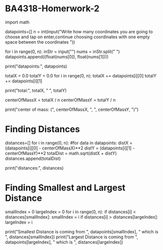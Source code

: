 # BA4318-Homerwork-2
import math

datapoints=[]
n = int(input("Write how many coordinates you are going to choose and tap on enter,continue choosing coordinates with one empty space between the coordinates "))

for i in range(0, n):
    inStr = input("")
    nums = inStr.split(" ")
    datapoints.append((float(nums[0]), float(nums[1])))
    
print("datapoints:", datapoints)    

totalX = 0.0
totalY = 0.0
for i in range(0, n):
    totalX += datapoints[i][0]
    totalY += datapoints[i][1]
    
print("total:", totalX, " ", totalY)   

centerOfMassX = totalX / n 
centerOfMassY = totalY / n

print("center of mass: (", centerOfMassX, ", ", centerOfMassY, ")")   

# Finding Distances
distances=[]
for i in range(0, n):
#for data in datapoints:
    distX = (datapoints[i][0] - centerOfMassX)**2
    distY = (datapoints[i][1] - centerOfMassY)**2
    totalDist = math.sqrt(distX + distY)
    distances.append(totalDist)
   
print("distances:", distances)       
   
# Finding Smallest and Largest Distance
smallIndex = 0
largeIndex = 0
for i in range(0, n):
    if distances[i] < distances[smallIndex]:
        smallIndex = i
    if distances[i] > distances[largeIndex]:
        largeIndex = i
        
print("Smallest Distance is coming from ", datapoints[smallIndex], " which is ", distances[smallIndex])
print("Largest Distance is coming from ", datapoints[largeIndex], " which is ", distances[largeIndex])
